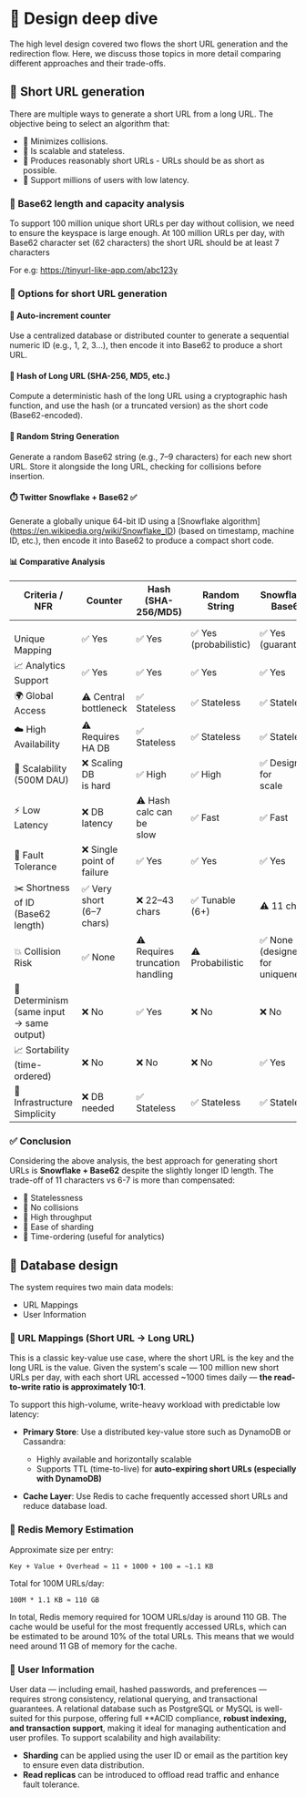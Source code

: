 # 🔬 Design deep dive

The high level design covered two flows the short URL generation and the redirection flow. Here, we discuss those topics
in more detail comparing different approaches and their trade-offs. 

## 🧠 Short URL generation
There are multiple ways to generate a short URL from a long URL. The objective being to select an algorithm that:
* 💎 Minimizes collisions.
* 💎 Is scalable and stateless.
* 💎 Produces reasonably short URLs - URLs should be as short as possible. 
* 💎 Support millions of users with low latency.

### 🔢 Base62 length and capacity analysis
To support 100 million unique short URLs per day without collision, we need to ensure the keyspace is large enough. At 
100 million URLs per day, with Base62 character set (62 characters) the short URL should be at least 7 characters

For e.g: https://tinyurl-like-app.com/abc123y

### 🧠 Options for short URL generation

#### 🧮 Auto-increment counter
Use a centralized database or distributed counter to generate a sequential numeric ID (e.g., 1, 2, 3...), then encode 
it into Base62 to produce a short URL.

#### 🔐 Hash of Long URL (SHA-256, MD5, etc.)
Compute a deterministic hash of the long URL using a cryptographic hash function, and use the hash (or a truncated version) 
as the short code (Base62-encoded).

#### 🎲 Random String Generation
Generate a random Base62 string (e.g., 7–9 characters) for each new short URL. Store it alongside the long URL, 
checking for collisions before insertion.

#### ⏱️ Twitter Snowflake + Base62 ✅
Generate a globally unique 64-bit ID using a [Snowflake algorithm] (https://en.wikipedia.org/wiki/Snowflake_ID) (based 
on timestamp, machine ID, etc.), then encode it into Base62 to produce a compact short code.

#### 📊 Comparative Analysis

| Criteria / NFR                           	  | Counter                       	  | Hash (SHA-256/MD5)                 	  | Random String             	  | Snowflake + Base62                   	  |
|---------------------------------------------|----------------------------------|---------------------------------------|------------------------------|-----------------------------------------|
| <br>Unique Mapping                       	  | ✅ Yes                         	  | ✅ Yes                              	  | ✅ Yes <br>(probabilistic) 	  | ✅ Yes <br>(guaranteed)               	  |
| 📈 Analytics Support                      	 | ✅ Yes                         	  | ✅ Yes                              	  | ✅ Yes                     	  | ✅ Yes                                	  |
| 🌍 Global Access                          	 | ⚠️ Central <br>bottleneck      	 | ✅ Stateless                        	  | ✅ Stateless               	  | ✅ Stateless                          	  |
| ☁️ High Availability                      	 | ⚠️ Requires HA DB              	 | ✅ Stateless                        	  | ✅ Stateless               	  | ✅ Stateless                          	  |
| 📏 Scalability (500M DAU)                 	 | ❌ Scaling DB <br>is hard      	  | ✅ High                             	  | ✅ High                    	  | ✅ Designed for <br>scale             	  |
| ⚡ Low Latency                            	  | ❌ DB latency                  	  | ⚠️ Hash calc can be <br>slow        	 | ✅ Fast                    	  | ✅ Fast                               	  |
| 🧱 Fault Tolerance                        	 | ❌ Single point of <br>failure 	  | ✅ Yes                              	  | ✅ Yes                     	  | ✅ Yes                                	  |
| ✂️ Shortness of ID (Base62 length)        	 | ✅ Very short <br>(6–7 chars)  	  | ❌ 22–43 chars                      	  | ✅ Tunable (6+)            	  | ⚠️ 11 chars                           	 |
| 💥 Collision Risk                         	 | ✅ None                        	  | ⚠️ Requires truncation <br>handling 	 | ⚠️ Probabilistic           	 | ✅ None (designed for <br>uniqueness) 	  |
| 🎯 Determinism (same input → same output) 	 | ❌ No                          	  | ✅ Yes                              	  | ❌ No                      	  | ❌ No                                 	  |
| 📈 Sortability (time-ordered)             	 | ❌ No                          	  | ❌ No                               	  | ❌ No                      	  | ✅ Yes                                	  |
| 🧩 Infrastructure Simplicity              	 | ❌ DB needed                   	  | ✅ Stateless                        	  | ✅ Stateless               	  | ✅ Stateless                          	  |

### ✅ Conclusion
Considering the above analysis, the best approach for generating short URLs is **Snowflake + Base62** despite the 
slightly longer ID length. The trade-off of 11 characters vs 6-7 is more than compensated:
* 💎 Statelessness
* 💎 No collisions
* 💎 High throughput
* 💎 Ease of sharding
* 💎 Time-ordering (useful for analytics)

## 🧱 Database design
The system requires two main data models:
* URL Mappings
* User Information

### 🔗 URL Mappings (Short URL → Long URL)
This is a classic key-value use case, where the short URL is the key and the long URL is the value. Given the 
system's scale — 100 million new short URLs per day, with each short URL accessed ~1000 times daily — **the read-to-write 
ratio is approximately 10:1**.

To support this high-volume, write-heavy workload with predictable low latency:
* **Primary Store**: Use a distributed key-value store such as DynamoDB or Cassandra:
  * Highly available and horizontally scalable
  * Supports TTL (time-to-live) for **auto-expiring short URLs (especially with DynamoDB)**

* **Cache Layer**: Use Redis to cache frequently accessed short URLs and reduce database load.


### 🧮  Redis Memory Estimation

Approximate size per entry:
```
Key + Value + Overhead ≈ 11 + 1000 + 100 = ~1.1 KB
```
Total for 100M URLs/day:
```
100M * 1.1 KB ≈ 110 GB
```
In total, Redis memory required for 1OOM URLs/day is around 110 GB. The cache would be useful for the most frequently
accessed URLs, which can be estimated to be around 10% of the total URLs. This means that we would need around 11 GB of
memory for the cache. 

### 👤 User Information
User data — including email, hashed passwords, and preferences — requires strong consistency, relational querying, and 
transactional guarantees. A relational database such as PostgreSQL or MySQL is well-suited for this purpose, offering 
full **ACID compliance, **robust indexing, and transaction support**, making it ideal for managing authentication and 
user profiles. To support scalability and high availability:

* **Sharding** can be applied using the user ID or email as the partition key to ensure even data distribution.
* **Read replicas** can be introduced to offload read traffic and enhance fault tolerance.

